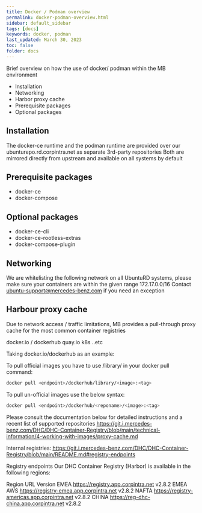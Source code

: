 ```yaml
---
title: Docker / Podman overview
permalink: docker-podman-overview.html
sidebar: default_sidebar
tags: [docs]
keywords: docker, podman
last_updated: March 30, 2023
toc: false
folder: docs
---
```


Brief overview on how the use of docker/ podman within the MB environment

* Installation
* Networking
* Harbor proxy cache
* Prerequisite packages
* Optional packages


## Installation

The docker-ce runtime and the podman runtime are provided over our ubunturepo.rd.corpintra.net as separate 3rd-party repositories
Both are mirrored directly from upstream and available on all systems by default

## Prerequisite packages

 * docker-ce
 * docker-compose

## Optional packages

* docker-ce-cli
* docker-ce-rootless-extras
* docker-compose-plugin

## Networking

We are whitelisting the following network on all UbuntuRD systems, please make sure your containers are within the given range
172.17.0.0/16
Contact ubuntu-support@mercedes-benz.com if you need an exception

## Harbour proxy cache
Due to network access / traffic limitations, MB provides a pull-through proxy cache for the most common container registries

docker.io / dockerhub
quay.io
k8s
..etc


Taking docker.io/dockerhub as an example:

To pull official images you have to use /library/ in your docker pull command:

```bash
docker pull <endpoint>/dockerhub/library/<image>:<tag>
```

To pull un-official images use the below syntax:

```bash
docker pull <endpoint>/dockerhub/<reponame>/<image>:<tag>
```

Please consult the documentation below for detailed instructions and a recent list of supported repositories
https://git.i.mercedes-benz.com/DHC/DHC-Container-Registry/blob/main/technical-information/4-working-with-images/proxy-cache.md


Internal registries:
https://git.i.mercedes-benz.com/DHC/DHC-Container-Registry/blob/main/README.md#registry-endpoints

Registry endpoints
Our DHC Container Registry (Harbor) is available in the following regions:

Region	URL	Version
EMEA	https://registry.app.corpintra.net	v2.8.2
EMEA AWS	https://registry-emea.app.corpintra.net	v2.8.2
NAFTA	https://registry-americas.app.corpintra.net	v2.8.2
CHINA	https://reg-dhc-china.app.corpintra.net	v2.8.2

